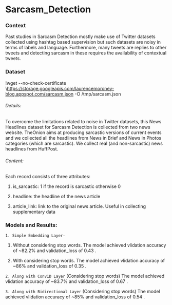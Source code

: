# Sarcasm_Detection
### Context
Past studies in Sarcasm Detection mostly make use of Twitter datasets collected using hashtag based supervision but such datasets are noisy in terms of labels and language. Furthermore, many tweets are replies to other tweets and detecting sarcasm in these requires the availability of contextual tweets.
### Dataset 
!wget --no-check-certificate \https://storage.googleapis.com/laurencemoroney-blog.appspot.com/sarcasm.json \-O /tmp/sarcasm.json 
###### Details:
To overcome the limitations related to noise in Twitter datasets, this News Headlines dataset for Sarcasm Detection is collected from two news website. TheOnion aims at producing sarcastic versions of current events and we collected all the headlines from News in Brief and News in Photos categories (which are sarcastic). We collect real (and non-sarcastic) news headlines from HuffPost.
###### Content:
Each record consists of three attributes:
1. is_sarcastic: 1 if the record is sarcastic otherwise 0

2. headline: the headline of the news article

3. article_link: link to the original news article. Useful in collecting supplementary data
### Models and Results:
```1. Simple Embedding Layer-```
1. Without considering stop words.
The model achieved vlidation accuracy of ~82.2% and validation_loss of 0.43 .

2. With considering stop words.
The model achieved vlidation accuracy of ~86% and validation_loss of 0.35 .

```2. Along with Conv1D Layer```
(Considering stop words) The model achieved vlidation accuracy of ~83.7% and validation_loss of 0.67 .

```3. Along with Bidirectional Layer```
(Considering stop words) The model achieved vlidation accuracy of ~85% and validation_loss of 0.54 .

